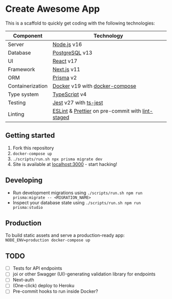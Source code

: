 # Create Awesome App

This is a scaffold to quickly get coding with the following technologies:

| Component        | Technology                                                                                                                               |
| ---------------- | ---------------------------------------------------------------------------------------------------------------------------------------- |
| Server           | [Node.js](https://nodejs.org/) v16                                                                                                       |
| Database         | [PostgreSQL](https://www.postgresql.org/) v13                                                                                            |
| UI               | [React](https://reactjs.org/) v17                                                                                                        |
| Framework        | [Next.js](https://nextjs.org/) v11                                                                                                       |
| ORM              | [Prisma](https://www.prisma.io/) v2                                                                                                      |
| Containerization | [Docker](https://www.docker.com/) v19 with [docker-compose](https://docs.docker.com/compose/)                                            |
| Type system      | [TypeScript](https://www.typescriptlang.org/) v4                                                                                         |
| Testing          | [Jest](https://jestjs.io/) v27 with [ts-jest](https://kulshekhar.github.io/ts-jest/)                                                     |
| Linting          | [ESLint](https://eslint.org/) & [Prettier](https://prettier.io/) on pre-commit with [lint-staged](https://github.com/okonet/lint-staged) |

## Getting started

1. Fork this repository
2. `docker-compose up`
3. `./scripts/run.sh npx prisma migrate dev`
4. Site is available at [localhost:3000](http://localhost:3000) - start hacking!

## Developing

- Run development migrations using `./scripts/run.sh npm run prisma:migrate -- <MIGRATION_NAME>`
- Inspect your database state using `./scripts/run.sh npm run prisma:studio`

## Production

To build static assets and serve a production-ready app:  
`NODE_ENV=production docker-compose up`

## TODO

- [ ] Tests for API endpoints
- [ ] joi or other Swagger (UI)-generating validation library for endpoints
- [ ] Next-auth
- [ ] (One-click) deploy to Heroku
- [ ] Pre-commit hooks to run inside Docker?
